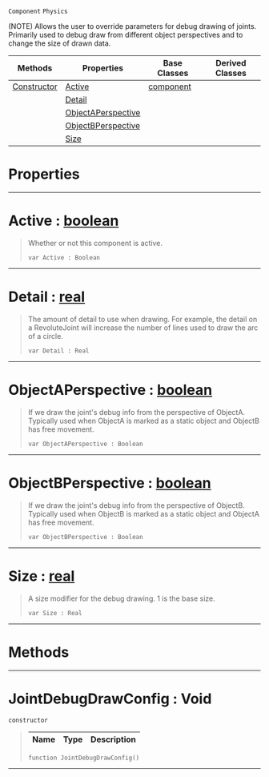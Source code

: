  `Component` `Physics`



(NOTE) Allows the user to override parameters for debug drawing of joints. Primarily used to debug draw from different object perspectives and to change the size of drawn data.

|Methods|Properties|Base Classes|Derived Classes|
|---|---|---|---|
|[ Constructor](https://github.com/ZilchEngine/ZilchDocs/blob/master/code_reference/class_reference/jointdebugdrawconfig.md#jointdebugdrawconfig-voi)|[ Active](https://github.com/ZilchEngine/ZilchDocs/blob/master/code_reference/class_reference/jointdebugdrawconfig.md#active-zilch-engine-docum)|[component](https://github.com/ZilchEngine/ZilchDocs/blob/master/code_reference/class_reference/component.md)| |
| |[ Detail](https://github.com/ZilchEngine/ZilchDocs/blob/master/code_reference/class_reference/jointdebugdrawconfig.md#detail-zilch-engine-docum)| | |
| |[ ObjectAPerspective](https://github.com/ZilchEngine/ZilchDocs/blob/master/code_reference/class_reference/jointdebugdrawconfig.md#objectaperspective-zero)| | |
| |[ ObjectBPerspective](https://github.com/ZilchEngine/ZilchDocs/blob/master/code_reference/class_reference/jointdebugdrawconfig.md#objectbperspective-zero)| | |
| |[ Size](https://github.com/ZilchEngine/ZilchDocs/blob/master/code_reference/class_reference/jointdebugdrawconfig.md#size-zilch-engine-documen)| | |


 #  Properties


---  
 #  Active : [boolean](https://github.com/ZilchEngine/ZilchDocs/blob/master/code_reference/nada_base_types/boolean.md)

> Whether or not this component is active.
> ``` lang=cpp, name=Nada
> var Active : Boolean


---  
 #  Detail : [real](https://github.com/ZilchEngine/ZilchDocs/blob/master/code_reference/nada_base_types/real.md)

> The amount of detail to use when drawing. For example, the detail on a RevoluteJoint will increase the number of lines used to draw the arc of a circle.
> ``` lang=cpp, name=Nada
> var Detail : Real


---  
 #  ObjectAPerspective : [boolean](https://github.com/ZilchEngine/ZilchDocs/blob/master/code_reference/nada_base_types/boolean.md)

> If we draw the joint's debug info from the perspective of ObjectA. Typically used when ObjectA is marked as a static object and ObjectB has free movement.
> ``` lang=cpp, name=Nada
> var ObjectAPerspective : Boolean


---  
 #  ObjectBPerspective : [boolean](https://github.com/ZilchEngine/ZilchDocs/blob/master/code_reference/nada_base_types/boolean.md)

> If we draw the joint's debug info from the perspective of ObjectB. Typically used when ObjectB is marked as a static object and ObjectA has free movement.
> ``` lang=cpp, name=Nada
> var ObjectBPerspective : Boolean


---  
 #  Size : [real](https://github.com/ZilchEngine/ZilchDocs/blob/master/code_reference/nada_base_types/real.md)

> A size modifier for the debug drawing. 1 is the base size.
> ``` lang=cpp, name=Nada
> var Size : Real


---  
 #  Methods


---  
 #  JointDebugDrawConfig : Void

 `constructor`

> 
> |Name|Type|Description|
> |---|---|---|
> ``` lang=cpp, name=Nada
> function JointDebugDrawConfig()
> ``` 


---  
 

 